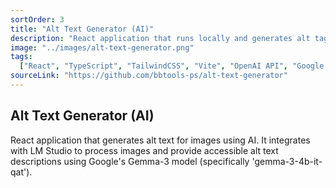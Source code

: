 ```yaml
---
sortOrder: 3
title: "Alt Text Generator (AI)"
description: "React application that runs locally and generates alt tags for images using AI. It integrates with LM Studio to process images and provide accessible alt text descriptions using Google's Gemma-3 model (specifically 'gemma-3-4b-it-qat')."
image: "../images/alt-text-generator.png"
tags:
  ["React", "TypeScript", "TailwindCSS", "Vite", "OpenAI API", "Google Gemma-3"]
sourceLink: "https://github.com/bbtools-ps/alt-text-generator"
---
```


## Alt Text Generator (AI)

React application that generates alt text for images using AI. It integrates with LM Studio to process images and provide accessible alt text descriptions using Google's Gemma-3 model (specifically 'gemma-3-4b-it-qat').
